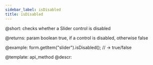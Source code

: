```yaml
---
sidebar_label: isDisabled
title: isDisabled
---          
```


@short: checks whether a Slider control is disabled

@returns:
param   boolean     true, if a control is disabled, otherwise false


@example:
form.getItem("slider").isDisabled(); 
// -> true/false

@template: api_method
@descr:


